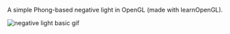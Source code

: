 A simple Phong-based negative light in OpenGL (made with learnOpenGL).

![negative light basic gif](https://github.com/ahmnot/negative-light-opengl/assets/16052099/f11341d2-2f76-4700-b5bb-e8fa11b150f7)
